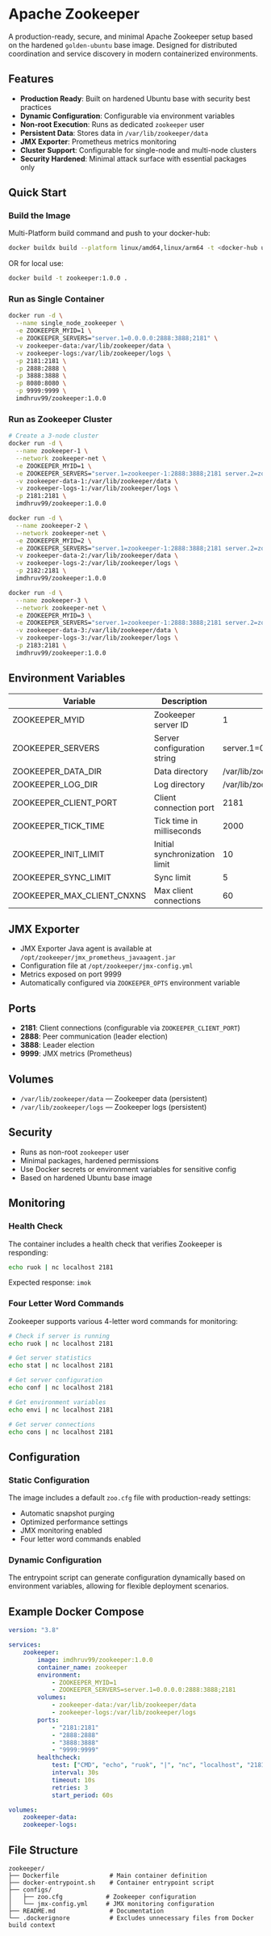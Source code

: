 # Apache Zookeeper

A production-ready, secure, and minimal Apache Zookeeper setup based on the hardened `golden-ubuntu` base image. Designed for distributed coordination and service discovery in modern containerized environments.

## Features

-   **Production Ready**: Built on hardened Ubuntu base with security best practices
-   **Dynamic Configuration**: Configurable via environment variables
-   **Non-root Execution**: Runs as dedicated `zookeeper` user
-   **Persistent Data**: Stores data in `/var/lib/zookeeper/data`
-   **JMX Exporter**: Prometheus metrics monitoring
-   **Cluster Support**: Configurable for single-node and multi-node clusters
-   **Security Hardened**: Minimal attack surface with essential packages only

## Quick Start

### Build the Image

Multi-Platform build command and push to your docker-hub:

```bash
docker buildx build --platform linux/amd64,linux/arm64 -t <docker-hub username>/zookeeper:1.0.0 --push .
```

OR for local use:

```bash
docker build -t zookeeper:1.0.0 .
```

### Run as Single Container

```sh
docker run -d \
  --name single_node_zookeeper \
  -e ZOOKEEPER_MYID=1 \
  -e ZOOKEEPER_SERVERS="server.1=0.0.0.0:2888:3888;2181" \
  -v zookeeper-data:/var/lib/zookeeper/data \
  -v zookeeper-logs:/var/lib/zookeeper/logs \
  -p 2181:2181 \
  -p 2888:2888 \
  -p 3888:3888 \
  -p 8080:8080 \
  -p 9999:9999 \
  imdhruv99/zookeeper:1.0.0
```

### Run as Zookeeper Cluster

```sh
# Create a 3-node cluster
docker run -d \
  --name zookeeper-1 \
  --network zookeeper-net \
  -e ZOOKEEPER_MYID=1 \
  -e ZOOKEEPER_SERVERS="server.1=zookeeper-1:2888:3888;2181 server.2=zookeeper-2:2888:3888;2181 server.3=zookeeper-3:2888:3888;2181" \
  -v zookeeper-data-1:/var/lib/zookeeper/data \
  -v zookeeper-logs-1:/var/lib/zookeeper/logs \
  -p 2181:2181 \
  imdhruv99/zookeeper:1.0.0

docker run -d \
  --name zookeeper-2 \
  --network zookeeper-net \
  -e ZOOKEEPER_MYID=2 \
  -e ZOOKEEPER_SERVERS="server.1=zookeeper-1:2888:3888;2181 server.2=zookeeper-2:2888:3888;2181 server.3=zookeeper-3:2888:3888;2181" \
  -v zookeeper-data-2:/var/lib/zookeeper/data \
  -v zookeeper-logs-2:/var/lib/zookeeper/logs \
  -p 2182:2181 \
  imdhruv99/zookeeper:1.0.0

docker run -d \
  --name zookeeper-3 \
  --network zookeeper-net \
  -e ZOOKEEPER_MYID=3 \
  -e ZOOKEEPER_SERVERS="server.1=zookeeper-1:2888:3888;2181 server.2=zookeeper-2:2888:3888;2181 server.3=zookeeper-3:2888:3888;2181" \
  -v zookeeper-data-3:/var/lib/zookeeper/data \
  -v zookeeper-logs-3:/var/lib/zookeeper/logs \
  -p 2183:2181 \
  imdhruv99/zookeeper:1.0.0
```

## Environment Variables

| Variable                   | Description                   | Default                         |
| -------------------------- | ----------------------------- | ------------------------------- |
| ZOOKEEPER_MYID             | Zookeeper server ID           | 1                               |
| ZOOKEEPER_SERVERS          | Server configuration string   | server.1=0.0.0.0:2888:3888;2181 |
| ZOOKEEPER_DATA_DIR         | Data directory                | /var/lib/zookeeper/data         |
| ZOOKEEPER_LOG_DIR          | Log directory                 | /var/lib/zookeeper/logs         |
| ZOOKEEPER_CLIENT_PORT      | Client connection port        | 2181                            |
| ZOOKEEPER_TICK_TIME        | Tick time in milliseconds     | 2000                            |
| ZOOKEEPER_INIT_LIMIT       | Initial synchronization limit | 10                              |
| ZOOKEEPER_SYNC_LIMIT       | Sync limit                    | 5                               |
| ZOOKEEPER_MAX_CLIENT_CNXNS | Max client connections        | 60                              |

## JMX Exporter

-   JMX Exporter Java agent is available at `/opt/zookeeper/jmx_prometheus_javaagent.jar`
-   Configuration file at `/opt/zookeeper/jmx-config.yml`
-   Metrics exposed on port 9999
-   Automatically configured via `ZOOKEEPER_OPTS` environment variable

## Ports

-   **2181**: Client connections (configurable via `ZOOKEEPER_CLIENT_PORT`)
-   **2888**: Peer communication (leader election)
-   **3888**: Leader election
-   **9999**: JMX metrics (Prometheus)

## Volumes

-   `/var/lib/zookeeper/data` — Zookeeper data (persistent)
-   `/var/lib/zookeeper/logs` — Zookeeper logs (persistent)

## Security

-   Runs as non-root `zookeeper` user
-   Minimal packages, hardened permissions
-   Use Docker secrets or environment variables for sensitive config
-   Based on hardened Ubuntu base image

## Monitoring

### Health Check

The container includes a health check that verifies Zookeeper is responding:

```bash
echo ruok | nc localhost 2181
```

Expected response: `imok`

### Four Letter Word Commands

Zookeeper supports various 4-letter word commands for monitoring:

```bash
# Check if server is running
echo ruok | nc localhost 2181

# Get server statistics
echo stat | nc localhost 2181

# Get server configuration
echo conf | nc localhost 2181

# Get environment variables
echo envi | nc localhost 2181

# Get server connections
echo cons | nc localhost 2181
```

## Configuration

### Static Configuration

The image includes a default `zoo.cfg` file with production-ready settings:

-   Automatic snapshot purging
-   Optimized performance settings
-   JMX monitoring enabled
-   Four letter word commands enabled

### Dynamic Configuration

The entrypoint script can generate configuration dynamically based on environment variables, allowing for flexible deployment scenarios.

## Example Docker Compose

```yaml
version: "3.8"

services:
    zookeeper:
        image: imdhruv99/zookeeper:1.0.0
        container_name: zookeeper
        environment:
            - ZOOKEEPER_MYID=1
            - ZOOKEEPER_SERVERS=server.1=0.0.0.0:2888:3888;2181
        volumes:
            - zookeeper-data:/var/lib/zookeeper/data
            - zookeeper-logs:/var/lib/zookeeper/logs
        ports:
            - "2181:2181"
            - "2888:2888"
            - "3888:3888"
            - "9999:9999"
        healthcheck:
            test: ["CMD", "echo", "ruok", "|", "nc", "localhost", "2181"]
            interval: 30s
            timeout: 10s
            retries: 3
            start_period: 60s

volumes:
    zookeeper-data:
    zookeeper-logs:
```

## File Structure

```
zookeeper/
├── Dockerfile              # Main container definition
├── docker-entrypoint.sh    # Container entrypoint script
├── configs/
│   ├── zoo.cfg            # Zookeeper configuration
│   └── jmx-config.yml     # JMX monitoring configuration
├── README.md               # Documentation
└── .dockerignore           # Excludes unnecessary files from Docker build context
```
